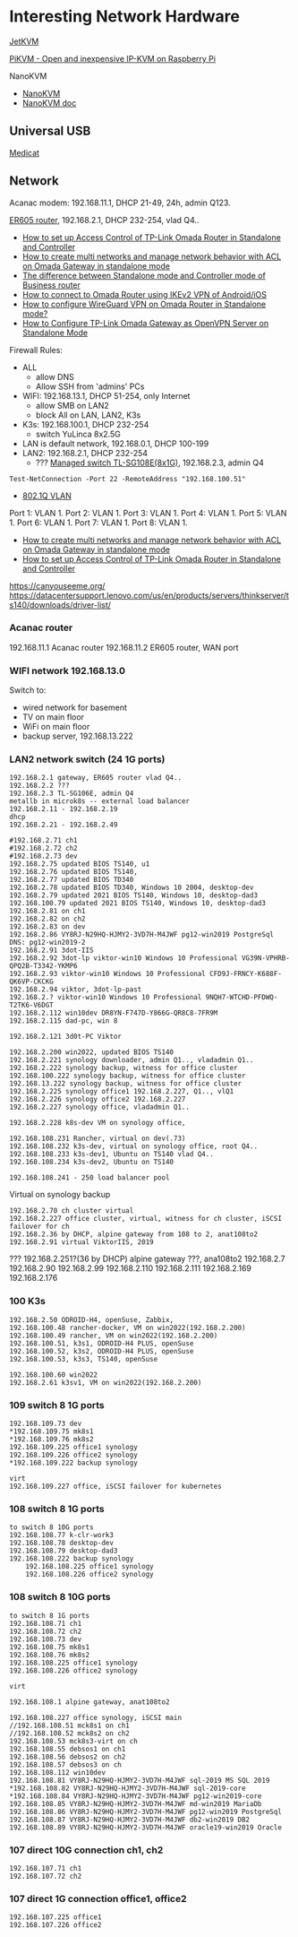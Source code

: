 # Interesting Network Hardware

[JetKVM](https://jetkvm.com/docs/getting-started/quick-start)

[PiKVM - Open and inexpensive IP-KVM on Raspberry Pi](https://pikvm.org/)

NanoKVM

* [NanoKVM](https://github.com/sipeed/NanoKVM)
* [NanoKVM doc](https://wiki.sipeed.com/hardware/en/kvm/NanoKVM/introduction.html)

## Universal USB

[Medicat](https://github.com/mon5termatt/medicat_installer)

## Network

Acanac modem: 192.168.11.1, DHCP 21-49, 24h, admin Q123.

[ER605 router](https://www.tp-link.com/ca/search/?q=ER605&t=product&category=support), 192.168.2.1, DHCP 232-254, vlad Q4..

* [How to set up Access Control of TP-Link Omada Router in Standalone and Controller](https://www.tp-link.com/ca/support/faq/4025/)
* [How to create multi networks and manage network behavior with ACL on Omada Gateway in standalone mode](https://www.tp-link.com/ca/support/faq/3061/)
* [The difference between Standalone mode and Controller mode of Business router](https://www.tp-link.com/ca/support/faq/3357/)
* [How to connect to Omada Router using IKEv2 VPN of Android/iOS](https://www.tp-link.com/ca/support/faq/3447/)
* [How to configure WireGuard VPN on Omada Router in Standalone mode?](https://www.tp-link.com/ca/support/faq/3559/)
* [How to Configure TP-Link Omada Gateway as OpenVPN Server on Standalone Mode](https://www.tp-link.com/ca/support/faq/3632/)

Firewall Rules:

* ALL
  * allow DNS
  * Allow SSH from 'admins' PCs
* WIFI: 192.168.13.1, DHCP 51-254, only Internet
  * allow SMB on LAN2
  * block All on LAN, LAN2, K3s
* K3s: 192.168.100.1, DHCP 232-254
  * switch YuLinca 8x2.5G
* LAN is default network, 192.168.0.1, DHCP 100-199
* LAN2: 192.168.2.1, DHCP 232-254
  * ??? [Managed switch TL-SG108E(8x1G)](https://www.tp-link.com/ca/search/?q=TL-SG108E&t=product&category=support), 192.168.2.3, admin Q4




`Test-NetConnection -Port 22 -RemoteAddress "192.168.100.51"`

* [802.1Q VLAN](https://www.tp-link.com/ca/support/faq/788/)

Port 1: VLAN 1.
Port 2: VLAN 1.
Port 3: VLAN 1.
Port 4: VLAN 1.
Port 5: VLAN 1.
Port 6: VLAN 1.
Port 7: VLAN 1.
Port 8: VLAN 1.


* [How to create multi networks and manage network behavior with ACL on Omada Gateway in standalone mode](https://www.tp-link.com/ca/support/faq/3061/)
* [How to set up Access Control of TP-Link Omada Router in Standalone and Controller](https://www.tp-link.com/ca/support/faq/4025/)


https://canyouseeme.org/
https://datacentersupport.lenovo.com/us/en/products/servers/thinkserver/ts140/downloads/driver-list/

### Acanac router

192.168.11.1 Acanac router
192.168.11.2 ER605 router, WAN port

### WIFI network 192.168.13.0

Switch to:

* wired network for basement
* TV on main floor
* WiFi on main floor
* backup server, 192.168.13.222

### LAN2 network switch (24 1G ports)

	192.168.2.1 gateway, ER605 router vlad Q4..
	192.168.2.2 ???
	192.168.2.3 TL-SG106E, admin Q4
	metallb in microk8s -- external load balancer
	192.168.2.11 - 192.168.2.19
	dhcp
	192.168.2.21 - 192.168.2.49

	#192.168.2.71 ch1
	#192.168.2.72 ch2
	#192.168.2.73 dev
	192.168.2.75 updated BIOS TS140, u1
	192.168.2.76 updated BIOS TS140,
	192.168.2.77 updated BIOS TD340
	192.168.2.78 updated BIOS TD340, Windows 10 2004, desktop-dev
	192.168.2.79 updated 2021 BIOS TS140, Windows 10, desktop-dad3
	192.168.100.79 updated 2021 BIOS TS140, Windows 10, desktop-dad3
	192.168.2.81 on ch1
	192.168.2.82 on ch2
	192.168.2.83 on dev
	192.168.2.86 VY8RJ-N29HQ-HJMY2-3VD7H-M4JWF pg12-win2019 PostgreSql DNS: pg12-win2019-2
	192.168.2.91 3dot-IIS
	192.168.2.92 3dot-lp viktor-win10 Windows 10 Professional VG39N-VPHRB-QPQ2B-T3342-YKMP6
	192.168.2.93 viktor-win10 Windows 10 Professional CFD9J-FRNCY-K688F-QK6VP-CKCKG
	192.168.2.94 viktor, 3dot-lp-past
	192.168.2.? viktor-win10 Windows 10 Professional 9NQH7-WTCHD-PFDWQ-T2TK6-V6DGT
	192.168.2.112 win10dev DR8YN-F747D-Y866G-QR8C8-7FR9M
	192.168.2.115 dad-pc, win 8

	192.168.2.121 3d0t-PC Viktor

	192.168.2.200 win2022, updated BIOS TS140
	192.168.2.221 synology downloader, admin Q1.., vladadmin Q1..
	192.168.2.222 synology backup, witness for office cluster
	192.168.100.222 synology backup, witness for office cluster
	192.168.13.222 synology backup, witness for office cluster
	192.168.2.225 synology office1 192.168.2.227, Q1.., vlQ1
	192.168.2.226 synology office2 192.168.2.227
	192.168.2.227 synology office, vladadmin Q1..

	192.168.2.228 k8s-dev VM on synology office, 

	192.168.108.231 Rancher, virtual on dev(.73)
	192.168.108.232 k3s-dev, virtual on synology office, root Q4..
	192.168.108.233 k3s-dev1, Ubuntu on TS140 vlad Q4..
	192.168.108.234 k3s-dev2, Ubuntu on TS140

    192.168.108.241 - 250 load balancer pool

Virtual on synology backup


	192.168.2.70 ch cluster virtual
	192.168.2.227 office cluster, virtual, witness for ch cluster, iSCSI failover for ch
	192.168.2.36 by DHCP, alpine gateway from 108 to 2, anat108to2
   	192.168.2.91 virtual ViktorIIS, 2019



???
	192.168.2.251?(36 by DHCP) alpine gateway ???, ana108to2
	192.168.2.7
	192.168.2.90
	192.168.2.99
	192.168.2.110
	192.168.2.111
	192.168.2.169
	192.168.2.176

### 100 K3s

	192.168.2.50 ODROID-H4, openSuse, Zabbix, 
	192.168.100.48 rancher-docker, VM on win2022(192.168.2.200)
	192.168.100.49 rancher, VM on win2022(192.168.2.200)
	192.168.100.51, k3s1, ODROID-H4 PLUS, openSuse
	192.168.100.52, k3s2, ODROID-H4 PLUS, openSuse
	192.168.100.53, k3s3, TS140, openSuse

	192.168.100.60 win2022
	192.168.2.61 k3sv1, VM on win2022(192.168.2.200)



### 109 switch 8 1G ports
	192.168.109.73 dev
	*192.168.109.75 mk8s1
	*192.168.109.76 mk8s2
	192.168.109.225 office1 synology
	192.168.109.226 office2 synology
	*192.168.109.222 backup synology
	
	virt
	192.168.109.227 office, iSCSI failover for kubernetes

### 108 switch 8 1G ports
	to switch 8 10G ports
	192.168.108.77 k-clr-work3
	192.168.108.78 desktop-dev
	192.168.108.79 desktop-dad3
	192.168.108.222 backup synology
		192.168.108.225 office1 synology
		192.168.108.226 office2 synology
	
### 108 switch 8 10G ports
	to switch 8 1G ports
	192.168.108.71 ch1
	192.168.108.72 ch2	
	192.168.108.73 dev
	192.168.108.75 mk8s1
	192.168.108.76 mk8s2
	192.168.108.225 office1 synology
	192.168.108.226 office2 synology
	
	virt

	192.168.108.1 alpine gateway, anat108to2

	192.168.108.227 office synology, iSCSI main
	//192.168.108.51 mck8s1 on ch1
	//192.168.108.52 mck8s2 on ch2
	192.168.108.53 mck8s3-virt on ch
	192.168.108.55 debsos1 on ch1
	192.168.108.56 debsos2 on ch2
	192.168.108.57 debsos3 on ch
	192.168.108.112 win10dev
	192.168.108.81 VY8RJ-N29HQ-HJMY2-3VD7H-M4JWF sql-2019 MS SQL 2019
	*192.168.108.82 VY8RJ-N29HQ-HJMY2-3VD7H-M4JWF sql-2019-core
	*192.168.108.84 VY8RJ-N29HQ-HJMY2-3VD7H-M4JWF pg12-win2019-core
	192.168.108.85 VY8RJ-N29HQ-HJMY2-3VD7H-M4JWF md-win2019 MariaDb
	192.168.108.86 VY8RJ-N29HQ-HJMY2-3VD7H-M4JWF pg12-win2019 PostgreSql
	192.168.108.87 VY8RJ-N29HQ-HJMY2-3VD7H-M4JWF db2-win2019 DB2
	192.168.108.89 VY8RJ-N29HQ-HJMY2-3VD7H-M4JWF oracle19-win2019 Oracle

### 107 direct 10G connection ch1, ch2
	192.168.107.71 ch1
	192.168.107.72 ch2	

### 107 direct 1G connection office1, office2
	192.168.107.225 office1
	192.168.107.226 office2	
